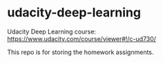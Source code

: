 # udacity-deep-learning

Udacity Deep Learning course:
https://www.udacity.com/course/viewer#!/c-ud730/

This repo is for storing the homework assignments.
